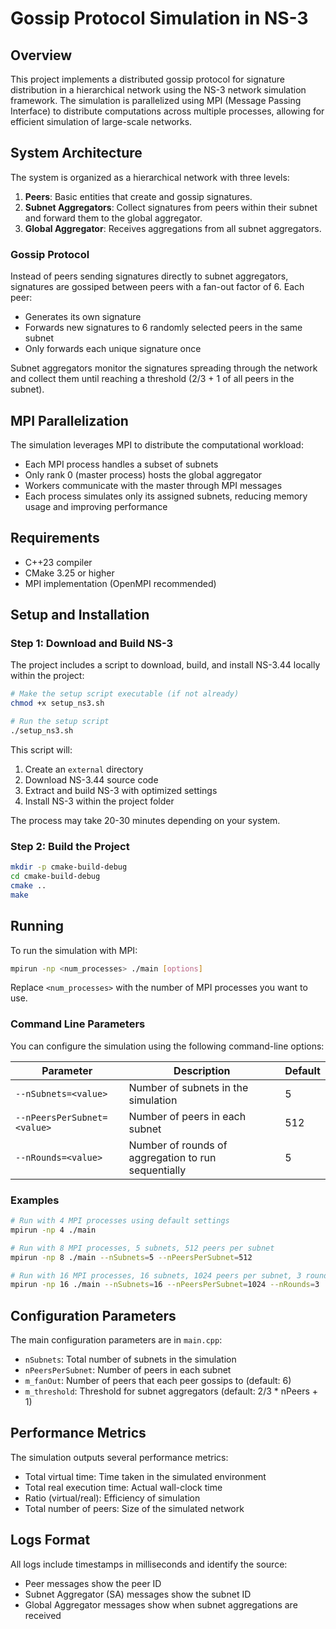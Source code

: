 # Gossip Protocol Simulation in NS-3

## Overview

This project implements a distributed gossip protocol for signature distribution in a hierarchical network using the NS-3 network simulation framework. The simulation is parallelized using MPI (Message Passing Interface) to distribute computations across multiple processes, allowing for efficient simulation of large-scale networks.

## System Architecture

The system is organized as a hierarchical network with three levels:

1. **Peers**: Basic entities that create and gossip signatures.
2. **Subnet Aggregators**: Collect signatures from peers within their subnet and forward them to the global aggregator.
3. **Global Aggregator**: Receives aggregations from all subnet aggregators.

### Gossip Protocol

Instead of peers sending signatures directly to subnet aggregators, signatures are gossiped between peers with a fan-out factor of 6. Each peer:
- Generates its own signature
- Forwards new signatures to 6 randomly selected peers in the same subnet
- Only forwards each unique signature once

Subnet aggregators monitor the signatures spreading through the network and collect them until reaching a threshold (2/3 + 1 of all peers in the subnet).

## MPI Parallelization

The simulation leverages MPI to distribute the computational workload:

- Each MPI process handles a subset of subnets
- Only rank 0 (master process) hosts the global aggregator
- Workers communicate with the master through MPI messages
- Each process simulates only its assigned subnets, reducing memory usage and improving performance

## Requirements

- C++23 compiler
- CMake 3.25 or higher
- MPI implementation (OpenMPI recommended)

## Setup and Installation

### Step 1: Download and Build NS-3

The project includes a script to download, build, and install NS-3.44 locally within the project:

```bash
# Make the setup script executable (if not already)
chmod +x setup_ns3.sh

# Run the setup script
./setup_ns3.sh
```

This script will:
1. Create an `external` directory
2. Download NS-3.44 source code
3. Extract and build NS-3 with optimized settings
4. Install NS-3 within the project folder

The process may take 20-30 minutes depending on your system.

### Step 2: Build the Project

```bash
mkdir -p cmake-build-debug
cd cmake-build-debug
cmake ..
make
```

## Running

To run the simulation with MPI:

```bash
mpirun -np <num_processes> ./main [options]
```

Replace `<num_processes>` with the number of MPI processes you want to use.

### Command Line Parameters

You can configure the simulation using the following command-line options:

| Parameter | Description | Default |
|-----------|-------------|---------|
| `--nSubnets=<value>` | Number of subnets in the simulation | 5       |
| `--nPeersPerSubnet=<value>` | Number of peers in each subnet | 512     |
| `--nRounds=<value>` | Number of rounds of aggregation to run sequentially | 5       |

### Examples

```bash
# Run with 4 MPI processes using default settings
mpirun -np 4 ./main

# Run with 8 MPI processes, 5 subnets, 512 peers per subnet
mpirun -np 8 ./main --nSubnets=5 --nPeersPerSubnet=512

# Run with 16 MPI processes, 16 subnets, 1024 peers per subnet, 3 rounds
mpirun -np 16 ./main --nSubnets=16 --nPeersPerSubnet=1024 --nRounds=3
```

## Configuration Parameters

The main configuration parameters are in `main.cpp`:

- `nSubnets`: Total number of subnets in the simulation
- `nPeersPerSubnet`: Number of peers in each subnet
- `m_fanOut`: Number of peers that each peer gossips to (default: 6)
- `m_threshold`: Threshold for subnet aggregators (default: 2/3 * nPeers + 1)

## Performance Metrics

The simulation outputs several performance metrics:

- Total virtual time: Time taken in the simulated environment
- Total real execution time: Actual wall-clock time
- Ratio (virtual/real): Efficiency of simulation
- Total number of peers: Size of the simulated network

## Logs Format

All logs include timestamps in milliseconds and identify the source:
- Peer messages show the peer ID
- Subnet Aggregator (SA) messages show the subnet ID
- Global Aggregator messages show when subnet aggregations are received
